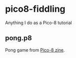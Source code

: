 # pico8-fiddling
Anything I do as a Pico-8 tutorial

## pong.p8
Pong game from [Pico-8 zine](https://sectordub.itch.io/pico-8-fanzine-1).
